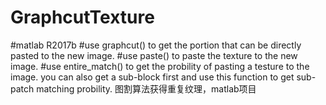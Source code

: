 # GraphcutTexture
#matlab R2017b
#use graphcut() to get the portion that can be directly pasted to the new image.
#use paste() to paste the texture to the new image.
#use entire_match() to get the probility of pasting a testure to the image. you can also get a sub-block first and use this function to get sub-patch matching probility.
图割算法获得重复纹理，matlab项目
